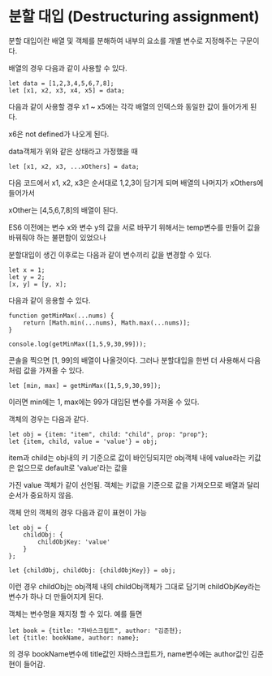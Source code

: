 # 분할 대입 (Destructuring assignment)

분할 대입이란 배열 및 객체를 분해하여 내부의 요소를 개별 변수로 지정해주는 구문이다.

배열의 경우 다음과 같이 사용할 수 있다.

```
let data = [1,2,3,4,5,6,7,8];
let [x1, x2, x3, x4, x5] = data;
```

다음과 같이 사용할 경우 x1 ~ x5에는 각각 배열의 인덱스와 동일한 값이 들어가게 된다.

x6은 not defined가 나오게 된다.

data객체가 위와 같은 상태라고 가정했을 때

```
let [x1, x2, x3, ...xOthers] = data;
```

다음 코드에서 x1, x2, x3은 순서대로 1,2,3이 담기게 되며 배열의  나머지가 xOthers에 들어가서

xOther는 [4,5,6,7,8]의 배열이 된다.



ES6 이전에는 변수 x와 변수 y의 값을 서로 바꾸기 위해서는 temp변수를 만들어 값을 바꿔줘야 하는 불편함이 있었으나

분할대입이 생긴 이후로는 다음과 같이 변수끼리 값을 변경할 수 있다.

```
let x = 1;
let y = 2;
[x, y] = [y, x];
```



다음과 같이 응용할 수 있다.

````
function getMinMax(...nums) {
    return [Math.min(...nums), Math.max(...nums)];
}

console.log(getMinMax([1,5,9,30,99]));
````

콘솔을 찍으면 [1, 99]의 배열이 나올것이다. 그러나 분할대입을 한번 더 사용해서 다음처럼 값을 가져올 수 있다.

```
let [min, max] = getMinMax([1,5,9,30,99]);
```

이러면 min에는 1, max에는 99가 대입된 변수를 가져올 수 있다.







객체의 경우는 다음과 같다.

```
let obj = {item: "item", child: "child", prop: "prop"};
let {item, child, value = 'value'} = obj;
```

item과 child는 obj내의 키 기준으로 값이 바인딩되지만 obj객체 내에 value라는 키값은 없으므로 default로 'value'라는 값을

가진 value 객체가 같이 선언됨. 객체는 키값을 기준으로 값을 가져오므로 배열과 달리 순서가 중요하지 않음.



객체 안의 객체의 경우 다음과 같이 표현이 가능

```
let obj = {
    childObj: {
        childObjKey: 'value'
    }
};

let {childObj, childObj: {childObjKey}} = obj;
```

이런 경우 childObj는 obj객체 내의 childObj객체가 그대로 담기며 childObjKey라는 변수가 하나 더 만들어지게 된다.



객체는 변수명을 재지정 할 수 있다. 예를 들면

```
let book = {title: "자바스크립트", author: "김준현};
let {title: bookName, author: name};
```

의 경우 bookName변수에 title값인 자바스크립트가, name변수에는 author값인 김준현이 들어감.

